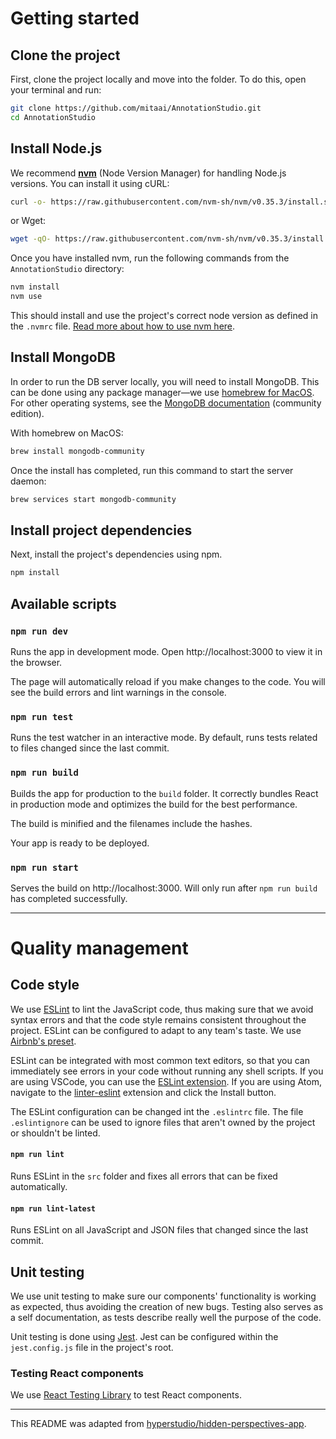 # Getting started
## Clone the project
First, clone the project locally and move into the folder. To do this, open your terminal and run:
```sh
git clone https://github.com/mitaai/AnnotationStudio.git
cd AnnotationStudio
```

## Install Node.js
We recommend [**nvm**](http://nvm.sh/) (Node Version Manager) for handling Node.js versions. You can install it using cURL:
```sh
curl -o- https://raw.githubusercontent.com/nvm-sh/nvm/v0.35.3/install.sh | bash
```
or Wget:
```sh
wget -qO- https://raw.githubusercontent.com/nvm-sh/nvm/v0.35.3/install.sh | bash
```

Once you have installed nvm, run the following commands from the `AnnotationStudio` directory:
```sh
nvm install
nvm use
```
This should install and use the project's correct node version as defined in the `.nvmrc` file.
[Read more about how to use nvm here](https://github.com/nvm-sh/nvm/blob/master/README.md#usage). 

## Install MongoDB
In order to run the DB server locally, you will need to install MongoDB. This can be done using any package manager—we use [homebrew for MacOS](https://brew.sh/). For other operating systems, see the [MongoDB documentation](https://docs.mongodb.com/manual/installation) (community edition).

With homebrew on MacOS:
```sh
brew install mongodb-community
```

Once the install has completed, run this command to start the server daemon:
```sh
brew services start mongodb-community
```

## Install project dependencies
Next, install the project's dependencies using npm.
```sh
npm install
```

## Available scripts
### `npm run dev`
Runs the app in development mode.
Open http://localhost:3000 to view it in the browser.

The page will automatically reload if you make changes to the code.
You will see the build errors and lint warnings in the console.

### `npm run test`
Runs the test watcher in an interactive mode.
By default, runs tests related to files changed since the last commit.

### `npm run build`
Builds the app for production to the `build` folder.
It correctly bundles React in production mode and optimizes the build for the best performance.

The build is minified and the filenames include the hashes.

Your app is ready to be deployed.

### `npm run start`
Serves the build on http://localhost:3000. Will only run after `npm run build` has completed successfully.

*** 

# Quality management
## Code style
We use [ESLint](https://eslint.org/) to lint the JavaScript code, thus making sure that we avoid syntax errors and that the code style remains consistent throughout the project. ESLint can be configured to adapt to any team's taste. We use [Airbnb's preset](https://www.npmjs.com/package/eslint-config-airbnb).

ESLint can be integrated with most common text editors, so that you can immediately see errors in your code without running any shell scripts. If you are using VSCode, you can use the [ESLint extension](https://marketplace.visualstudio.com/items?itemName=dbaeumer.vscode-eslint). If you are using Atom, navigate to the [linter-eslint](https://atom.io/packages/linter-eslint) extension and click the Install button.

The ESLint configuration can be changed int the `.eslintrc` file. The file `.eslintignore` can be used to ignore files that aren't owned by the project or shouldn't be linted. 

#### `npm run lint`
Runs ESLint in the `src` folder and fixes all errors that can be fixed automatically.

#### `npm run lint-latest`
Runs ESLint on all JavaScript and JSON files that changed since the last commit.

## Unit testing
We use unit testing to make sure our components' functionality is working as expected, thus avoiding the creation of new bugs. Testing also serves as a self documentation, as tests describe really well the purpose of the code.

Unit testing is done using [Jest](https://jestjs.io/). Jest can be configured within the `jest.config.js` file in the project's root.

### Testing React components
We use [React Testing Library](https://testing-library.com/docs/react-testing-library/intro) to test React components.

***

This README was adapted from [hyperstudio/hidden-perspectives-app](https://github.com/hyperstudio/hidden-perspectives-app/blob/master/README.md).